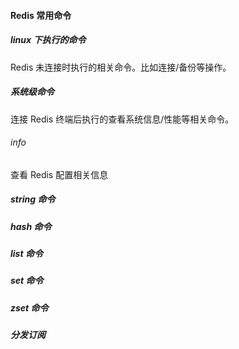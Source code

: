 #### Redis 常用命令
##### linux 下执行的命令
Redis 未连接时执行的相关命令。比如连接/备份等操作。
##### 系统级命令
连接 Redis 终端后执行的查看系统信息/性能等相关命令。
###### info
查看 Redis 配置相关信息
##### string 命令
##### hash 命令
##### list 命令
##### set 命令
##### zset 命令
##### 分发订阅
